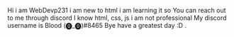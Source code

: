 Hi i am WebDevp231 i am new to html i am learning it so 
You can reach out to me through discord
I know html, css, js i am not professional 
My discord username is Blood (⓿_⓿)#8465
Bye have a greatest day :D .
